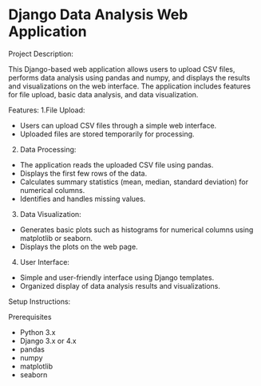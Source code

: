# Django Data Analysis Web Application

Project Description:

This Django-based web application allows users to upload CSV files, performs data analysis using pandas and numpy, and displays the results and visualizations on the web interface. The application includes features for file upload, basic data analysis, and data visualization.

Features:
1.File Upload:
- Users can upload CSV files through a simple web interface.
- Uploaded files are stored temporarily for processing.
  
2. Data Processing:

- The application reads the uploaded CSV file using pandas.
- Displays the first few rows of the data.
- Calculates summary statistics (mean, median, standard deviation) for numerical columns.
- Identifies and handles missing values.

3. Data Visualization:

- Generates basic plots such as histograms for numerical columns using matplotlib or seaborn.
- Displays the plots on the web page.

4. User Interface:

- Simple and user-friendly interface using Django templates.
- Organized display of data analysis results and visualizations.

Setup Instructions:

Prerequisites
- Python 3.x
- Django 3.x or 4.x
- pandas
- numpy
- matplotlib
- seaborn
